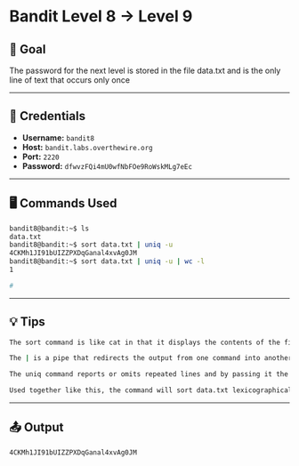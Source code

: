 # Bandit Level 8 → Level 9

## 🧠 Goal

The password for the next level is stored in the file data.txt and is the only line of text that occurs only once

---

## 🔐 Credentials

- **Username:** `bandit8`
- **Host:** `bandit.labs.overthewire.org`
- **Port:** `2220`
- **Password:** `dfwvzFQi4mU0wfNbFOe9RoWskMLg7eEc`

---

## 🖥️ Commands Used

```bash
bandit8@bandit:~$ ls
data.txt
bandit8@bandit:~$ sort data.txt | uniq -u
4CKMh1JI91bUIZZPXDqGanal4xvAg0JM
bandit8@bandit:~$ sort data.txt | uniq -u | wc -l
1

#
```
___

## 💡 Tips
```bash
The sort command is like cat in that it displays the contents of the file however it sorts the file lexicographically by lines (it reorders them alphabetically so that matching ones are together).

The | is a pipe that redirects the output from one command into another.

The uniq command reports or omits repeated lines and by passing it the -u argument we tell it to report only unique lines.

Used together like this, the command will sort data.txt lexicographically by each line, find the unique line and print it back in the terminal for you.

```
___

## 📤 Output
```bash
4CKMh1JI91bUIZZPXDqGanal4xvAg0JM 
```

